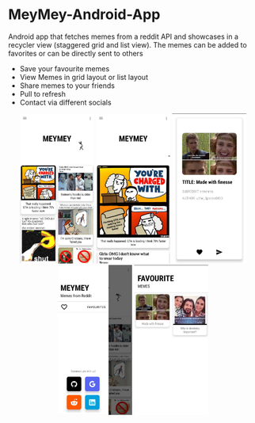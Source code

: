 # MeyMey-Android-App
Android app that fetches memes from a reddit API and showcases in a recycler view (staggered grid and list view). The memes can be added to favorites or can be directly sent to others

- Save your favourite memes
- View Memes in grid layout or list layout
- Share memes to your friends
- Pull to refresh 
- Contact via different socials

<p align="center">
  <img src="/screenshots/1.jpg" width="150" title="screenshot 1 (home screen grid view)">
  <img src="/screenshots/2.jpg" width="150" title="screenshot 2 (home screen list view)">
  <img src="/screenshots/3.jpg" width="150" title="screenshot 3 (meme screen)">
  <img src="/screenshots/4.jpg" width="150" title="screenshot 4 (home screen drawer)">
  <img src="/screenshots/5.jpg" width="150" title="screenshot 5 (favorites)">
</p>
